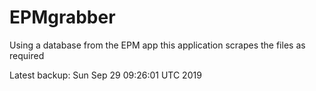 # EPMgrabber
Using a database from the EPM app this application scrapes the files as required


Latest backup: Sun Sep 29 09:26:01 UTC 2019
